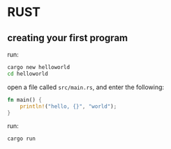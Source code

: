 # RUST

## creating your first program

run:

```bash
cargo new helloworld
cd helloworld
```

open a file called `src/main.rs`, and enter the following:

```rust
fn main() {
    println!("hello, {}", "world");
}
```

run: 

```bash
cargo run
```